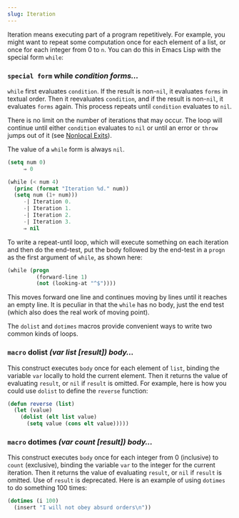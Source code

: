 ```yaml
---
slug: Iteration
---
```


Iteration means executing part of a program repetitively. For example, you might want to repeat some computation once for each element of a list, or once for each integer from 0 to `n`. You can do this in Emacs Lisp with the special form `while`:

### <span className="tag specialform">`special form`</span> **while** *condition forms…*

`while` first evaluates `condition`. If the result is non-`nil`, it evaluates `forms` in textual order. Then it reevaluates `condition`, and if the result is non-`nil`, it evaluates `forms` again. This process repeats until `condition` evaluates to `nil`.

There is no limit on the number of iterations that may occur. The loop will continue until either `condition` evaluates to `nil` or until an error or `throw` jumps out of it (see [Nonlocal Exits](/docs/elisp/Nonlocal-Exits)).

The value of a `while` form is always `nil`.

```lisp
(setq num 0)
     ⇒ 0
```

```lisp
(while (< num 4)
  (princ (format "Iteration %d." num))
  (setq num (1+ num)))
     -| Iteration 0.
     -| Iteration 1.
     -| Iteration 2.
     -| Iteration 3.
     ⇒ nil
```

To write a repeat-until loop, which will execute something on each iteration and then do the end-test, put the body followed by the end-test in a `progn` as the first argument of `while`, as shown here:

```lisp
(while (progn
         (forward-line 1)
         (not (looking-at "^$"))))
```

This moves forward one line and continues moving by lines until it reaches an empty line. It is peculiar in that the `while` has no body, just the end test (which also does the real work of moving point).

The `dolist` and `dotimes` macros provide convenient ways to write two common kinds of loops.

### <span className="tag macro">`macro`</span> **dolist** *(var list \[result]) body…*

This construct executes `body` once for each element of `list`, binding the variable `var` locally to hold the current element. Then it returns the value of evaluating `result`, or `nil` if `result` is omitted. For example, here is how you could use `dolist` to define the `reverse` function:

```lisp
(defun reverse (list)
  (let (value)
    (dolist (elt list value)
      (setq value (cons elt value)))))
```

### <span className="tag macro">`macro`</span> **dotimes** *(var count \[result]) body…*

This construct executes `body` once for each integer from 0 (inclusive) to `count` (exclusive), binding the variable `var` to the integer for the current iteration. Then it returns the value of evaluating `result`, or `nil` if `result` is omitted. Use of `result` is deprecated. Here is an example of using `dotimes` to do something 100 times:

```lisp
(dotimes (i 100)
  (insert "I will not obey absurd orders\n"))
```
